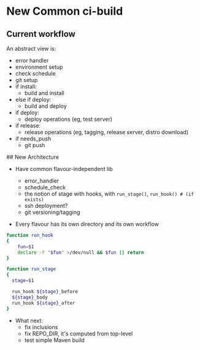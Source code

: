 # New Common ci-build

## Current workflow

An abstract view is:

* error handler
* environment setup
* check schedule
* git setup
* if install:
  * build and install
* else if deploy:
  * build and deploy
* if deploy:
  * deploy operations (eg, test server)
* if release:
  * release operations (eg, tagging, release server, distro download)
* if needs_push
  * git push

  
## New Architecture

* Have common flavour-independent lib
  * error_handler
  * schedule_check
  * the notion of stage with hooks, with `run_stage()`, `run_hook() # (if exists)`
  * ssh deployment?
  * git versioning/tagging

* Every flavour has its own directory and its own workflow

```bash
function run_hook
{
	fun=$1
	declare -F "$fun" >/dev/null && $fun || return 
}

function run_stage
{
  stage=$1

  run_hook ${stage}_before
  ${stage}_body
  run_hook ${stage}_after
}
```

* What next:
  * fix inclusions
  * fix REPO_DIR, it's computed from top-level
  * test simple Maven build
  
